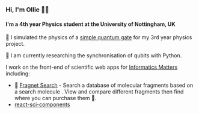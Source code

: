 ### Hi, I'm Ollie 👋🏼
#### I'm a 4th year Physics student at the University of Nottingham, UK

🥼 I simulated the physics of a [simple quantum gate](https://github.com/OliverDudgeon/QuantumGates) for my 3rd year physics project.

🥼 I am currently researching the synchronisation of qubits with Python. 

I work on the front-end of scientific web apps for [Informatics Matters](https://github.com/InformaticsMatters/) including:

- 🧪 [Fragnet Search](fragnet.informaticsmatters.com/) - Search a database of molecular fragments based on a search molecule . View and compare different fragments then find where you can purchase them 🛒.
- [react-sci-components](https://github.com/InformaticsMatters/react-sci-components/)
